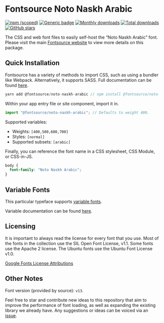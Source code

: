 # Fontsource Noto Naskh Arabic

[![npm (scoped)](https://img.shields.io/npm/v/@fontsource/noto-naskh-arabic?color=brightgreen)](https://www.npmjs.com/package/@fontsource/noto-naskh-arabic) [![Generic badge](https://img.shields.io/badge/fontsource-passing-brightgreen)](https://github.com/fontsource/fontsource) [![Monthly downloads](https://badgen.net/npm/dm/@fontsource/noto-naskh-arabic)](https://github.com/fontsource/fontsource) [![Total downloads](https://badgen.net/npm/dt/@fontsource/noto-naskh-arabic)](https://github.com/fontsource/fontsource) [![GitHub stars](https://img.shields.io/github/stars/fontsource/fontsource.svg?style=social&label=Star)](https://github.com/fontsource/fontsource/stargazers)

The CSS and web font files to easily self-host the “Noto Naskh Arabic” font. Please visit the main [Fontsource website](https://fontsource.org/fonts/noto-naskh-arabic) to view more details on this package.

## Quick Installation

Fontsource has a variety of methods to import CSS, such as using a bundler like Webpack. Alternatively, it supports SASS. Full documentation can be found [here](https://fontsource.org/docs/introduction).

```javascript
yarn add @fontsource/noto-naskh-arabic // npm install @fontsource/noto-naskh-arabic
```

Within your app entry file or site component, import it in.

```javascript
import "@fontsource/noto-naskh-arabic"; // Defaults to weight 400.
```

Supported variables:

- Weights: `[400,500,600,700]`
- Styles: `[normal]`
- Supported subsets: `[arabic]`

Finally, you can reference the font name in a CSS stylesheet, CSS Module, or CSS-in-JS.

```css
body {
  font-family: "Noto Naskh Arabic";
}
```

## Variable Fonts

This particular typeface supports [variable fonts](https://developer.mozilla.org/en-US/docs/Web/CSS/CSS_Fonts/Variable_Fonts_Guide).

Variable documentation can be found [here](https://fontsource.org/docs/variable-fonts).

## Licensing

It is important to always read the license for every font that you use.
Most of the fonts in the collection use the SIL Open Font License, v1.1. Some fonts use the Apache 2 license. The Ubuntu fonts use the Ubuntu Font License v1.0.

[Google Fonts License Attributions](https://fonts.google.com/attribution)

## Other Notes

Font version (provided by source): `v13`.

Feel free to star and contribute new ideas to this repository that aim to improve the performance of font loading, as well as expanding the existing library we already have. Any suggestions or ideas can be voiced via an [issue](https://github.com/fontsource/fontsource/issues).
